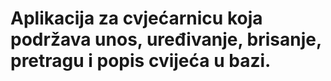 # Aplikacija za cvjećarnicu koja podržava unos, uređivanje, brisanje, pretragu i popis cvijeća u bazi. 
